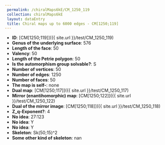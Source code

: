 ```yaml
--- 
 permalink: /chiralMaps6kE/CM_1250_119 
 collection: chiralMaps6kE
 layout: dataEntry
 title: Chiral maps up to 6000 edges - CM[1250;119]
---
```


- **ID**: [CM[1250;119]]({{ site.url }}/test/CM_1250_119)
- **Genus of the underlying surface**: 576
- **Length of the face**: 50
- **Valency**: 50
- **Length of the Petrie polygon**: 50
- **Is the automorphism group solvable?**: S
- **Number of vertices**: 50
- **Number of edges**: 1250
- **Number of faces**: 50
- **The map is self-**: none
- **Dual map**: [CM[1250;117]]({{ site.url }}/test/CM_1250_117)
- **Mirror (enantihomorphic) map**: [CM[1250;122]]({{ site.url }}/test/CM_1250_122)
- **Dual of the mirror image**: [CM[1250;118]]({{ site.url }}/test/CM_1250_118)
- **Z_q-Exponent?**: 4
- **No idea**:  27:123
- **No idea**: Y
- **No idea**: Y
- **Skeleton**: Sk(50;15)^2
- **Some other kind of skeleton**: nan
